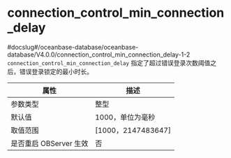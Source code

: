 connection_control_min_connection_delay 
============================================================
#docslug#/oceanbase-database/oceanbase-database/V4.0.0/connection_control_min_connection_delay-1-2
`connection_control_min_connection_delay` 指定了超过错误登录次数阈值之后，错误登录锁定的最小时长。


|        属性        |         描述          |
|------------------|---------------------|
| 参数类型             | 整型                  |
| 默认值              | 1000，单位为毫秒          |
| 取值范围             | \[1000，2147483647\] |
| 是否重启 OBServer 生效 | 否                   |
